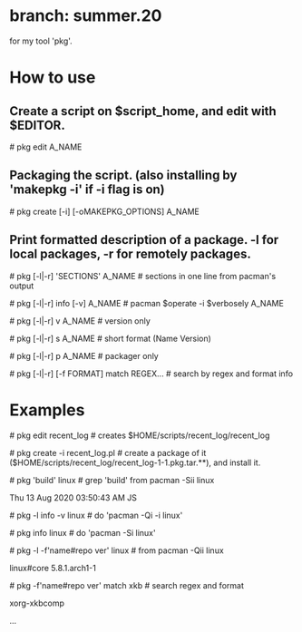 # branch: summer.20

for my tool 'pkg'.

# How to use

## Create a script on $script_home, and edit with $EDITOR.

\# pkg edit A_NAME

## Packaging the script. (also installing by 'makepkg -i' if -i flag is on)

\# pkg create [-i] [-oMAKEPKG_OPTIONS] A_NAME

## Print formatted description of a package. -l for local packages, -r for remotely packages.

\# pkg [-l|-r] 'SECTIONS' A_NAME # sections in one line from pacman's output

\# pkg [-l|-r] info [-v] A_NAME # pacman $operate -i $verbosely A_NAME

\# pkg [-l|-r] v A_NAME # version only

\# pkg [-l|-r] s A_NAME # short format (Name Version)

\# pkg [-l|-r] p A_NAME # packager only

\# pkg [-l|-r] [-f FORMAT]  match REGEX... # search by regex and format info


# Examples

\# pkg edit recent_log # creates $HOME/scripts/recent_log/recent_log

\# pkg create -i recent_log.pl # create a package of it ($HOME/scripts/recent_log/recent_log-1-1.pkg.tar.**), and install it.

\# pkg 'build' linux # grep 'build' from pacman -Sii linux

Thu 13 Aug 2020 03:50:43 AM JS

\# pkg -l info -v linux # do 'pacman -Qi -i linux'

\# pkg info linux # do 'pacman -Si linux'

\# pkg -l -f'name#repo ver' linux # from pacman -Qii linux

linux#core 5.8.1.arch1-1

\# pkg -f'name#repo ver' match xkb # search regex and format

xorg-xkbcomp

...
